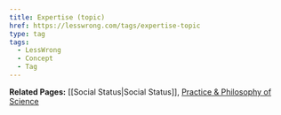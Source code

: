 ```yaml
---
title: Expertise (topic)
href: https://lesswrong.com/tags/expertise-topic
type: tag
tags:
  - LessWrong
  - Concept
  - Tag
---
```


**Related Pages:** [[Social Status|Social Status]], [Practice & Philosophy of Science](https://www.lesswrong.com/tag/practice-and-philosophy-of-science)